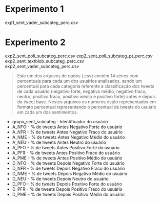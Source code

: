 
# Experimento 1
exp1_sent_vader_subcateg_perc.csv

# Experimento 2
exp2_sent_poli_subcateg_perc.csv
exp2_sent_poli_subcateg_pt_perc.csv
exp2_sent_textblob_subcateg_perc.csv
exp2_sent_vader_subcateg_perc.csv

> Este um dos arquivos de dados (.csv) contém 14 séries com percentuais para cada um dos usuários analisados, sendo um percentual para cada categoria referente a classificação dos tweets de cada usuário (negativo forte, negativo médio, negativo fraco, neutro, positivo fraco, positivo médio e positivo forte) antes e depois do tweet base. Nestes arquivos os números estão representados em formato percentual representando o percentual de tweets do usuário em cada um dos sentimentos.

- grupo_sent_subcateg - Identificador do usuário
- A_NFO - % de tweets Antes Negativo Forte do usuário
- A_NFR - % de tweets Antes Negativo Fraco do usuário
- A_NME - % de tweets Antes Negativo Médio do usuário
- A_NEU - % de tweets Antes Neutro do usuário
- A_PFO - % de tweets Antes Positivo Forte do usuário
- A_PFR - % de tweets Antes Positivo Fraco do usuário
- A_PME - % de tweets Antes Positivo Médio do usuário
- D_NFO - % de tweets Depois Negativo Forte do usuário
- D_NFR - % de tweets Depois Negativo Fraco do usuário
- D_NME - % de tweets Depois Negativo Médio do usuário
- D_NEU - % de tweets Depois Neutro do usuário
- D_PFO - % de tweets Depois Positivo Forte do usuário
- D_PFR - % de tweets Depois Positivo Fraco do usuário
- D_PME - % de tweets Depois Positivo Médio do usuário
